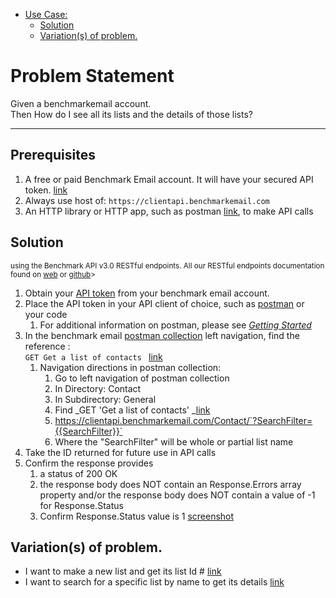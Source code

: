 - [Use Case:](#problem-statement)
    - [Solution](#solution)
    - [Variation(s) of problem.](#variations-of-problem)

# Problem Statement

Given a benchmarkemail account. \
Then How do I see all its lists and the details of those lists?

---

## Prerequisites

1. A free or paid Benchmark Email account. It will have your secured API token.  [link](https://ui.benchmarkemail.com/Integrate#AP)
1. Always use host of: `https://clientapi.benchmarkemail.com`
1. An HTTP library or HTTP app, such as postman [link](https://www.getpostman.com/), to make API calls

## Solution

<sub>using the Benchmark API v3.0 RESTful endpoints. All our RESTful endpoints documentation found on [web](https://developer.benchmarkemail.com/) or [github](https://github.com/BenchmarkEmail/RESTful-API-v3/tree/master/Postman%20Collections)></sub>

1. Obtain your [API token](https://ui.benchmarkemail.com/Integrate#API) from your benchmark email account.
1. Place the API token in your API client of choice, such as [postman](https://www.getpostman.com/apps) or your code 
   1. For additional information on postman, please see _[Getting Started](https://drive.google.com/a/benchmarkemail.com/open?id=1j4nmyGE3Obepq4-ETSVANoMbY-7OWUIYF1_jlXfXUr4)_
1. In the benchmark email [postman collection](https://developer.benchmarkemail.com/) left navigation, find the reference :  \
`GET Get a list of contacts ` [link](https://developer.benchmarkemail.com/#cc3ee91a-0ccb-79c1-9365-c96f8511a68b) 
    1. Navigation directions in postman collection:
        1. Go to left navigation of postman collection
        1. In Directory: Contact
        1. In Subdirectory: General 
        1. Find _GET 'Get a list of contacts' _[link](https://developer.benchmarkemail.com/#cc3ee91a-0ccb-79c1-9365-c96f8511a68b) 
        1. https://clientapi.benchmarkemail.com/Contact/`?SearchFilter={{SearchFilter}}`
        1. Where the "SearchFilter" will be whole or partial list name	
1. Take the ID returned for future use in API calls      
1. Confirm the response provides 
    1. a status of 200 OK 
    1. the response body does NOT contain an Response.Errors array property and/or the response body does NOT contain a value of -1 for Response.Status 
    1. Confirm Response.Status value is 1 [screenshot](https://www.dropbox.com/s/1sktz2e2yfg60dl/2018-09-13_13-22-21.png?dl=0)

## Variation(s) of problem. 

*   I want to make a new list and get its list Id #  [link](https://docs.google.com/document/d/15GOHDrPVoQrIyaLcLSj0zB2frJkUj1U6IqpIpwovhik/edit?usp=sharing)
*   I want to search for a specific list by name to get its details [link](https://docs.google.com/document/d/1WoV5I5hh05CBUGsNpROqHtsvX5-ENawEfR5UHFgZrJQ/edit?usp=sharing)